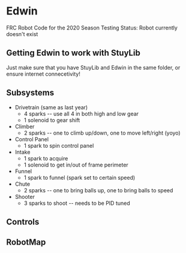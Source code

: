# Edwin
FRC Robot Code for the 2020 Season
Testing Status: Robot currently doesn't exist

## Getting Edwin to work with StuyLib
Just make sure that you have StuyLib and Edwin in the same folder, or ensure internet connecetivity!

## Subsystems
- Drivetrain (same as last year)
  - 4 sparks -- use all 4 in both high and low gear
  - 1 solenoid to gear shift
- Climber
  - 2 sparks -- one to climb up/down, one to move left/right (yoyo)
- Control Panel
  - 1 spark to spin control panel
- Intake
  - 1 spark to acquire
  - 1 solenoid to get in/out of frame perimeter
- Funnel
  - 1 spark to funnel (spark set to certain speed)
- Chute
  - 2 sparks -- one to bring balls up, one to bring balls to speed
- Shooter
  - 3 sparks to shoot -- needs to be PID tuned
  
## Controls

## RobotMap
